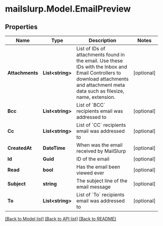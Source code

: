 
# mailslurp.Model.EmailPreview

## Properties

Name | Type | Description | Notes
------------ | ------------- | ------------- | -------------
**Attachments** | **List&lt;string&gt;** | List of IDs of attachments found in the email. Use these IDs with the Inbox and Email Controllers to download attachments and attachment meta data such as filesize, name, extension. | [optional] 
**Bcc** | **List&lt;string&gt;** | List of &#x60;BCC&#x60; recipients email was addressed to | [optional] 
**Cc** | **List&lt;string&gt;** | List of &#x60;CC&#x60; recipients email was addressed to | [optional] 
**CreatedAt** | **DateTime** | When was the email received by MailSlurp | [optional] 
**Id** | **Guid** | ID of the email | [optional] 
**Read** | **bool** | Has the email been viewed ever | [optional] 
**Subject** | **string** | The subject line of the email message | [optional] 
**To** | **List&lt;string&gt;** | List of &#x60;To&#x60; recipients email was addressed to | [optional] 

[[Back to Model list]](../README.md#documentation-for-models)
[[Back to API list]](../README.md#documentation-for-api-endpoints)
[[Back to README]](../README.md)

